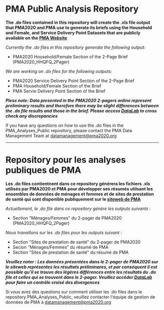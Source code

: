 # PMA Public Analysis Repository
**The .do files contained in this repository will create the .xls file output that PMA2020 and PMA use to generate its briefs using the Household and Female, and Service Delivery Point Datasets that are publicly available on the [PMA Website](https://www.pmadata.org/data/available-datasets)**

_Currently the .do files in this repository generate the following output:_
- PMA2020 Household/Female Section of the 2-Page Brief (PMA2020_HHQFQ_2Pager)

_We are working on .do files for the following outputs:_
- PMA2020 Service Delivery Point Section of the 2-Page Brief
- PMA Household/Female Section of the Brief
- PMA Servie Delivery Point Section of the Brief

***Plese note: Data presented in the PMA2020 2-pagers online represent preliminary results and therefore there may be slight differences between the .do file results and those in the brief. Please access [DataLab](https://datalab.pmadata.org/) to cross check any discrepancies***

If you have any questions on how to use the .do files in the PMA_Analyses_Public repository, please contact the PMA Data Management Team at [datamanagement@pma2020.org](mailto:datamanagement@pma2020.org)
___

# Repository pour les analyses publiques de PMA
**Les .do files contientnent dans ce repository générera les fichiers .xls utilisés par PMA2020 et PMA pour développer ses résumés utilsant les ensembles de données de ménages et femmes et de sites de prestation de santé qui sont disponible publiquement sur le [siteweb de PMA](https://www.pmadata.org/data/available-datasets)**

_Actuellement, le .do file dans ce repository génère les outputs suivants :_
- Section "Ménages/Femmes" du 2-pager de PMA2020 (PMA2020_HHQFQ_2Pager)

_Nous travaillons sur les .do files pour les outputs suivant :_
- Section "Sites de prestation de santé" du 2-pager de PMA2020
- Secion "Ménages/Femmes" du résumé de PMA
- Section "Sites de prestation de santé" du résumé de PMA

***Veuillez noter : Les données présentées dans le 2-pager de PMA2020 sur le siteweb représentes les résultats préliminares, et par conséquent il est possible qu'il se trouve des légères différences entre les résultats du .do file et celles qui se trouvent dans le 2-pager. Veuillez accéder [DataLab](https://datalab.pmadata.org/) pour faire un contrôle croisé des divergences***

Si vous avez des questions sur comment utiliser les .do files dans le repository PMA_Analyses_Public, veuillez contacter l'équipe de gestion de données de PMA à [datamanagement@pma2020.org](mailto:datamanagement@pma2020.org)
